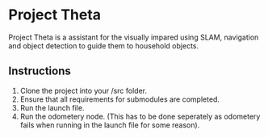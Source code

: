 # Project Theta
Project Theta is a assistant for the visually impared using SLAM, navigation and object detection to guide them to household objects. 

## Instructions
  1. Clone the project into your <workspace>/src folder.
  2. Ensure that all requirements for submodules are completed.
  3. Run the launch file.
  4. Run the odometery node. (This has to be done seperately as odometery fails when running in the launch file for some reason).

